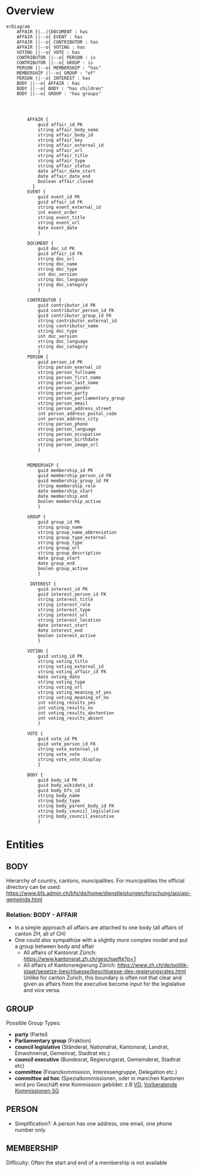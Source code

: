 # Overview

```mermaid
erDiagram
    AFFAIR }|..|{DOCUMENT : has
    AFFAIR ||--o{ EVENT : has
    AFFAIR ||--o{ CONTRIBUTOR : has
    AFFAIR ||--o{ VOTING : has
    VOTING ||--o{ VOTE : has
    CONTRIBUTOR ||--o{ PERSON : is
    CONTRIBUTOR ||--o{ GROUP : is
    PERSON ||--o{ MEMBERSHIP : "has"
    MEMBERSHIP ||--o{ GROUP : "of"
    PERSON ||--o{ INTEREST : has
    BODY ||--o{ AFFAIR : has
    BODY ||--o{ BODY : "has children"
    BODY ||--o{ GROUP : "has groups"



       
        AFFAIR {
            guid affair_id PK
            string affair_body_name
            string affair_body_id
            string affair_key
            string affair_external_id
            string affair_url
            string affair_title
            string affair_type
            string affair_status
            date affair_date_start
            date affair_date_end
            boolean affair_closed
          }
        EVENT {
            guid event_id PK
            guid affair_id FK
            string event_external_id
            int event_order
            string event_title
            string event_url
            date event_date
            }

        DOCUMENT {
            guid doc_id PK
            guid affair_id FK
            string doc_url
            string doc_name
            string doc_type
            int doc_version
            string doc_language
            string doc_category
            }

        CONTRIBUTOR {
            guid contributor_id PK
            guid contributor_person_id FK
            guid contributor_group_id FK
            string contributor_external_id
            string contributor_name
            string doc_type
            int doc_version
            string doc_language
            string doc_category
            }
        PERSON {
            guid person_id PK
            string person_exernal_id
            string person_fullname
            string person_first_name
            string person_last_name
            string person_gender
            string person_party
            string person_parliamentary_group
            string person_email
            string person_address_street
            int person_address_postal_code
            int person_address_city
            string person_phone
            string person_language
            string person_occupation
            string person_birthdate
            string person_image_url
            }


        MEMBERSHIP {
            guid membership_id PK
            guid membership_person_id FK
            guid membership_group_id FK
            string membership_role
            date membership_start
            date membership_end
            boolen membership_active
            }

        GROUP {
            guid group_id PK
            string group_name
            string group_name_abbreviation
            string group_type_external
            string group_type
            string group_url
            string group_description
            date group_start
            date group_end
            boolen group_active
            }

         INTEREST {
            guid interest_id PK
            guid interest_person_id FK
            string interest_title
            string interest_role
            string interest_type
            string interest_url
            string interest_location
            date interest_start
            date interest_end
            boolen interest_active
            }

        VOTING {
            guid voting_id PK
            string voting_title
            string voting_external_id
            string voting_affair_id FK
            date voting_date
            string voting_type
            string voting_url
            string voting_meaning_of_yes
            string voting_meaning_of_no
            int voting_results_yes
            int voting_results_no
            int voting_results_abstention
            int voting_results_absent
            }

        VOTE {
            guid vote_id PK
            guid vote_person_id FK
            string vote_external_id
            string vote_vote
            string vote_vote_display
            }

        BODY {
            guid body_id PK
            guid body_wikidata_id
            guid body_bfs_id
            string body_name
            string body_type
            string body_parent_body_id FK
            string body_council_legislative
            string body_council_executive
            }

```

# Entities

## BODY

Hierarchy of country, cantons, muncipalities. For muncipalities the official directory can be used: https://www.bfs.admin.ch/bfs/de/home/dienstleistungen/forschung/api/api-gemeinde.html

### Relation: BODY - AFFAIR

* In a simple approach all affairs are attached to one body (all affairs of canton ZH, all of CH)
* One could also sympathize with a slightly more complex model and put a group between body and affair
  * All affairs of Kantonrat Zürich: https://www.kantonsrat.zh.ch/geschaefte?p=1
  * All affairs of Kantonsregierung Zürich: https://www.zh.ch/de/politik-staat/gesetze-beschluesse/beschluesse-des-regierungsrates.html
Unlike for canton Zurich, this boundary is often not that clear and given as affairs from the executive become input for the legislative and vice versa.

## GROUP

Possible Group Types:
* **party** (Partei)
* **Parliamentary group** (Fraktion)
* **council legislative** (Ständerat, Nationalrat, Kantonsrat, Landrat, Einwohnerrat, Gemeinrat, Stadtrat etc.)
* **council executive** (Bundesrat, Regierungsrat, Gemeinderat, Stadtrat etc)
* **committee** (Finanzkommission, Interessengruppe, Delegation etc.)
* **committee ad hoc** (Spezialkommissionen, oder in manchen Kantonen wird pro Geschäft eine Kommission gebildet: z.B [VD](https://www.vd.ch/toutes-les-autorites/grand-conseil/depute-e-s/membre-du-grand-conseil/membre/280370#groups), [Vorberatende Kommissionen SG](https://www.ratsinfo.sg.ch/gremien?itemsPerPage=50&type=10&state=active&ordering=type.title&page=1)

 ## PERSON

- Simplification?: A person has one address, one email, one phone number only

## MEMBERSHIP

Difficulty: Often the start and end of a membership is not available

